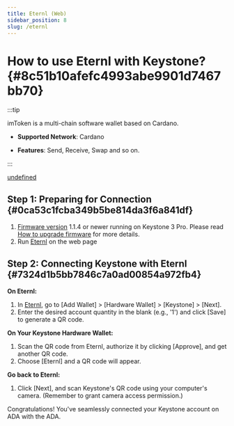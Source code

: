 ```yaml
---
title: Eternl (Web)
sidebar_position: 8
slug: /eternl
---
```




# How to use Eternl with Keystone? {#8c51b10afefc4993abe9901d7467bb70}


:::tip

imToken is a multi-chain software wallet based on Cardano. 
- **Supported Network**: Cardano

- **Features**: Send, Receive, Swap and so on.

:::




[undefined](https://guide.keyst.one/docs/okx-wallet-extension#244308f8c1654ee2b51b522954f2925c)


## Step 1: Preparing for Connection {#0ca53c1fcba349b5be814da3f6a841df}

1. [Firmware version](https://keyst.one/firmware?locale=en) 1.1.4 or newer running on Keystone 3 Pro. Please read[ How to upgrade firmware](https://guide.keyst.one/docs/firmware-upgrade) for more details.
1. Run [Eternl](https://eternl.io/) on the web page

## Step 2: Connecting Keystone with Eternl {#7324d1b5bb7846c7a0ad00854a972fb4}


**On Eternl:**

1. In [Eternl](https://eternl.io/), go to [Add Wallet] &gt; [Hardware Wallet] &gt; [Keystone] &gt; [Next].
1. Enter the desired account quantity in the blank (e.g., '1') and click [Save] to generate a QR code.

**On Your Keystone Hardware Wallet:**

1. Scan the QR code from Eternl, authorize it by clicking [Approve], and get another QR code.
1. Choose [Eternl] and a QR code will appear.

**Go back to Eternl:** 

1. Click [Next], and scan Keystone's QR code using your computer's camera. (Remember to grant camera access permission.)

Congratulations! You've seamlessly connected your Keystone account on ADA with the ADA. 

